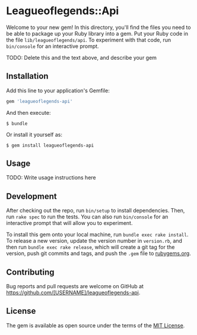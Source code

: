 # Leagueoflegends::Api

Welcome to your new gem! In this directory, you'll find the files you need to be able to package up your Ruby library into a gem. Put your Ruby code in the file `lib/leagueoflegends/api`. To experiment with that code, run `bin/console` for an interactive prompt.

TODO: Delete this and the text above, and describe your gem

## Installation

Add this line to your application's Gemfile:

```ruby
gem 'leagueoflegends-api'
```

And then execute:

    $ bundle

Or install it yourself as:

    $ gem install leagueoflegends-api

## Usage

TODO: Write usage instructions here

## Development

After checking out the repo, run `bin/setup` to install dependencies. Then, run `rake spec` to run the tests. You can also run `bin/console` for an interactive prompt that will allow you to experiment.

To install this gem onto your local machine, run `bundle exec rake install`. To release a new version, update the version number in `version.rb`, and then run `bundle exec rake release`, which will create a git tag for the version, push git commits and tags, and push the `.gem` file to [rubygems.org](https://rubygems.org).

## Contributing

Bug reports and pull requests are welcome on GitHub at https://github.com/[USERNAME]/leagueoflegends-api.

## License

The gem is available as open source under the terms of the [MIT License](https://opensource.org/licenses/MIT).
